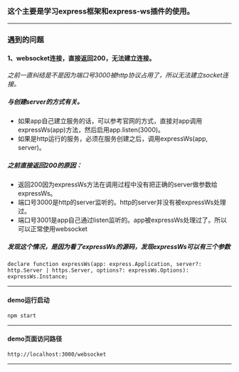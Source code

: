 ### 这个主要是学习express框架和express-ws插件的使用。
---
### 遇到的问题

#### 1、websocket连接，直接返回200，无法建立连接。
_之前一直纠结是不是因为端口号3000被http协议占用了，所以无法建立socket连接。_
##### 与创建server的方式有关。
+ 如果app自己建立服务的话，可以参考官网的方式，直接对app调用expressWs(app)方法，然后启用app.listen(3000)。
+ 如果是http运行的服务，必须在服务创建之后，调用expressWs(app, server)。

##### 之前直接返回200的原因：
  + 返回200因为expressWs方法在调用过程中没有把正确的server做参数给expressWs。
  + 端口号3000是http的server监听的。http的server并没有被expressWs处理过。
  + 端口号3001是app自己通过listen监听的。app被expressWs处理过了。所以可以正常使用websocket
##### 发现这个情况，是因为看了expressWs的源码，发现expressWs可以有三个参数
```
declare function expressWs(app: express.Application, server?: http.Server | https.Server, options?: expressWs.Options): expressWs.Instance;
```
---
#### demo运行启动
```
npm start
```
---
#### demo页面访问路径
```
http://localhost:3000/websocket
```
---